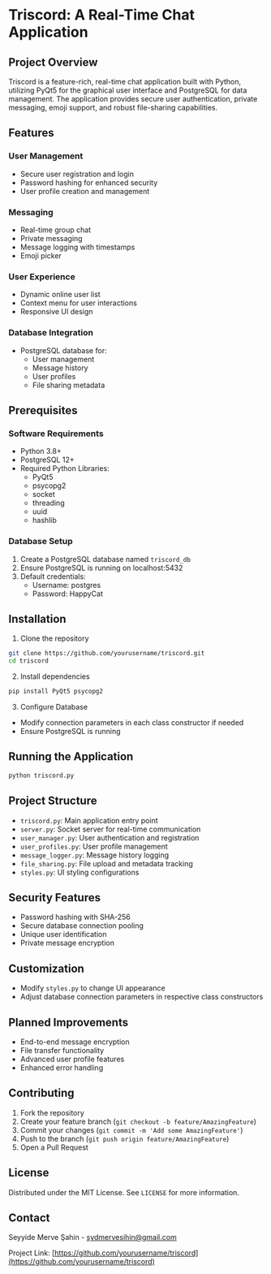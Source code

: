 # Triscord: A Real-Time Chat Application

## Project Overview

Triscord is a feature-rich, real-time chat application built with Python, utilizing PyQt5 for the graphical user interface and PostgreSQL for data management. The application provides secure user authentication, private messaging, emoji support, and robust file-sharing capabilities.

## Features

### User Management
- Secure user registration and login
- Password hashing for enhanced security
- User profile creation and management

### Messaging
- Real-time group chat
- Private messaging
- Message logging with timestamps
- Emoji picker

### User Experience
- Dynamic online user list
- Context menu for user interactions
- Responsive UI design

### Database Integration
- PostgreSQL database for:
  - User management
  - Message history
  - User profiles
  - File sharing metadata

## Prerequisites

### Software Requirements
- Python 3.8+
- PostgreSQL 12+
- Required Python Libraries:
  - PyQt5
  - psycopg2
  - socket
  - threading
  - uuid
  - hashlib

### Database Setup
1. Create a PostgreSQL database named `triscord_db`
2. Ensure PostgreSQL is running on localhost:5432
3. Default credentials:
   - Username: postgres
   - Password: HappyCat

## Installation

1. Clone the repository
```bash
git clone https://github.com/yourusername/triscord.git
cd triscord
```

2. Install dependencies
```bash
pip install PyQt5 psycopg2 
```

3. Configure Database
- Modify connection parameters in each class constructor if needed
- Ensure PostgreSQL is running

## Running the Application

```bash
python triscord.py
```

## Project Structure

- `triscord.py`: Main application entry point
- `server.py`: Socket server for real-time communication
- `user_manager.py`: User authentication and registration
- `user_profiles.py`: User profile management
- `message_logger.py`: Message history logging
- `file_sharing.py`: File upload and metadata tracking
- `styles.py`: UI styling configurations

## Security Features

- Password hashing with SHA-256
- Secure database connection pooling
- Unique user identification
- Private message encryption

## Customization

- Modify `styles.py` to change UI appearance
- Adjust database connection parameters in respective class constructors

## Planned Improvements

- End-to-end message encryption
- File transfer functionality
- Advanced user profile features
- Enhanced error handling

## Contributing

1. Fork the repository
2. Create your feature branch (`git checkout -b feature/AmazingFeature`)
3. Commit your changes (`git commit -m 'Add some AmazingFeature'`)
4. Push to the branch (`git push origin feature/AmazingFeature`)
5. Open a Pull Request

## License

Distributed under the MIT License. See `LICENSE` for more information.

## Contact

Seyyide Merve Şahin - sydmervesihin@gmail.com

Project Link: [https://github.com/yourusername/triscord](https://github.com/yourusername/triscord)
